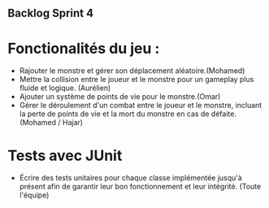 ## Backlog Sprint 4
# Fonctionalités du jeu :
- Rajouter le monstre et gérer son déplacement aléatoire.(Mohamed)
- Mettre la collision entre le joueur et le monstre pour un gameplay plus fluide et logique. (Aurélien)
- Ajouter un système de points de vie pour le monstre.(Omar)
- Gérer le déroulement d'un combat entre le joueur et le monstre, incluant la perte de points de vie et la mort du monstre en cas de défaite. (Mohamed / Hajar)

# Tests avec JUnit
- Écrire des tests unitaires pour chaque classe implémentée jusqu'à présent afin de garantir leur bon fonctionnement et leur intégrité. (Toute l'équipe)


